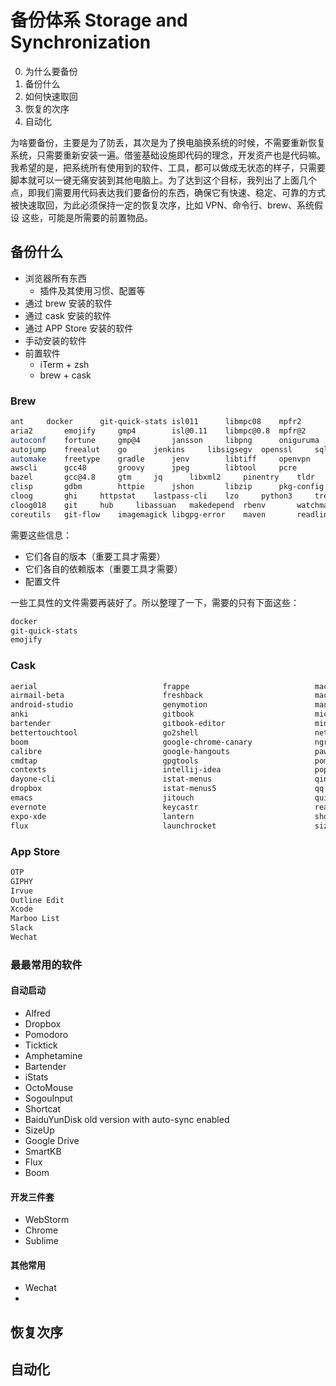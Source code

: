 # 备份体系 Storage and Synchronization

0. 为什么要备份
1. 备份什么
2. 如何快速取回
3. 恢复的次序
4. 自动化

为啥要备份，主要是为了防丢，其次是为了换电脑换系统的时候，不需要重新恢复系统，只需要重新安装一遍。借鉴基础设施即代码的理念，开发资产也是代码嘛。我希望的是，把系统所有使用到的软件、工具，都可以做成无状态的样子，只需要脚本就可以一键无痛安装到其他电脑上。为了达到这个目标，我列出了上面几个点，即我们需要用代码表达我们要备份的东西，确保它有快速、稳定、可靠的方式被快速取回，为此必须保持一定的恢复次序，比如 VPN、命令行、brew、系统假设 这些，可能是所需要的前置物品。

## 备份什么

* 浏览器所有东西
  * 插件及其使用习惯、配置等
* 通过 brew 安装的软件
* 通过 cask 安装的软件
* 通过 APP Store 安装的软件
* 手动安装的软件
* 前置软件
  * iTerm + zsh 
  * brew + cask

### Brew 

```bash
ant		docker		git-quick-stats	isl011		libmpc08	mpfr2		repo		xz
aria2		emojify		gmp4		isl@0.11	libmpc@0.8	mpfr@2		ruby-build	yarn
autoconf	fortune		gmp@4		jansson		libpng		oniguruma	sbcl		youtube-dl
autojump	freealut	go		jenkins		libsigsegv	openssl		sqlite		zsh-completions
automake	freetype	gradle		jenv		libtiff		openvpn		stow
awscli		gcc48		groovy		jpeg		libtool		pcre		tig
bazel		gcc@4.8		gtm		jq		libxml2		pinentry	tldr
clisp		gdbm		httpie		jshon		libzip		pkg-config	tomcat
cloog		ghi		httpstat	lastpass-cli	lzo		python3		tree
cloog018	git		hub		libassuan	makedepend	rbenv		watchman
coreutils	git-flow	imagemagick	libgpg-error	maven		readline	wget
```

需要这些信息：

* 它们各自的版本（重要工具才需要）
* 它们各自的依赖版本（重要工具才需要）
* 配置文件

一些工具性的文件需要再装好了。所以整理了一下，需要的只有下面这些：

```bash
docker
git-quick-stats
emojify

```

### Cask 

```bash
aerial                            frappe                            macdown                           skype
airmail-beta                      freshback                         macvim                            slack
android-studio                    genymotion                        manico                            sogouinput
anki                              gitbook                           microsoft-remote-desktop-beta     sourcetree
bartender                         gitbook-editor                    mindnode-pro                      sublime-text
bettertouchtool                   go2shell                          neteasemusic                      tickeys
boom                              google-chrome-canary              ngrok                             toggldesktop
calibre                           google-hangouts                   paw                               torbrowser
cmdtap                            gpgtools                          pomotodo                          typora
contexts                          intellij-idea                     popclip                           vagrant
dayone-cli                        istat-menus                       qingg                             virtualbox
dropbox                           istat-menus5                      qq                                vyprvpn
emacs                             jitouch                           quicksilver                       xmind
evernote                          keycastr                          react-native-debugger             youku
expo-xde                          lantern                           shortcat                          zeplin
flux                              launchrocket                      sizeup                            zoomus
```

### App Store 

```bash
OTP
GIPHY
Irvue
Outline Edit
Xcode 
Marboo List
Slack 
Wechat 
```

### 最最常用的软件

#### 自动启动

* Alfred 
* Dropbox
* Pomodoro
* Ticktick
* Amphetamine
* Bartender
* iStats
* OctoMouse
* SogouInput
* Shortcat
* BaiduYunDisk old version with auto-sync enabled
* SizeUp
* Google Drive
* SmartKB
* Flux 
* Boom

#### 开发三件套

* WebStorm 
* Chrome
* Sublime

#### 其他常用

* Wechat
* 


## 恢复次序



## 自动化


